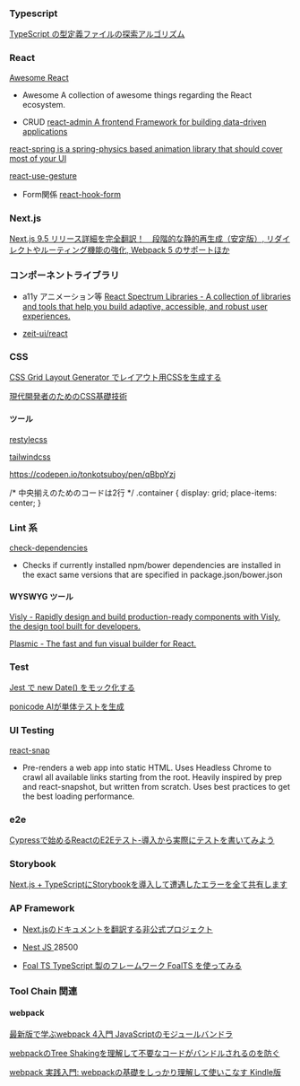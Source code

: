 [  ](  )
[  ](  )
[  ](  )
[  ](  )
[  ](  )
[  ](  )
[  ](  )
[  ](  )
[  ](  )
[  ](  )
[  ](  )
[  ](  )
[  ](  )
[  ](  )
[  ](  )
[  ](  )
[  ](  )
[  ](  )
[  ](  )
[  ](  )
[  ](  )
[  ](  )
[  ](  )
[  ](  )

### Typescript

[ TypeScript の型定義ファイルの探索アルゴリズム ]( https://numb86-tech.hatenablog.com/entry/2020/07/15/153431 )

### React 

[ Awesome React ]( https://github.com/enaqx/awesome-react )
  - Awesome A collection of awesome things regarding the React ecosystem. 

- CRUD
[ react-admin A frontend Framework for building data-driven applications ]( https://github.com/marmelab/react-admin )

[ react-spring is a spring-physics based animation library that should cover most of your UI  ]( https://www.react-spring.io )

[ react-use-gesture ]( https://github.com/react-spring/react-use-gesture )

- Form関係
[ react-hook-form ]( https://github.com/react-hook-form/react-hook-form/blob/master/docs/README.ja-JP.md )

### Next.js

[ Next.js 9.5 リリース詳細を完全翻訳！　段階的な静的再生成（安定版）, リダイレクトやルーティング機能の強化, Webpack 5 のサポートほか ]( https://qiita.com/thesugar/items/73a169c4d23e4bd91554 )


### コンポーネントライブラリ

- a11y アニメーション等
[ React Spectrum Libraries - A collection of libraries and tools that help you build adaptive, accessible, and robust user experiences. ]( https://github.com/adobe/react-spectrum )

- [ zeit-ui/react ]( https://github.com/zeit-ui/react )

### CSS
[ CSS Grid Layout Generator でレイアウト用CSSを生成する ]( https://qiita.com/mizchi/items/c63ca1c6ed038f0bf8e4 )

[ 現代開発者のためのCSS基礎技術 ]( https://qiita.com/arowM/items/e1af320e2755461649a0#comments )

#### ツール

[ restylecss ]( http://www.restylecss.com/ )

[ tailwindcss ]( https://tailwindcss.com/resources/ )


https://codepen.io/tonkotsuboy/pen/qBbpYzj

/* 中央揃えのためのコードは2行 */
.container {
  display: grid;
  place-items: center;
}

### Lint 系

[ check-dependencies ]( https://github.com/mgol/check-dependencies )
  - Checks if currently installed npm/bower dependencies are installed in the exact same versions that are specified in package.json/bower.json


#### WYSWYG ツール

[ Visly - Rapidly design and build production-ready components with Visly, the design tool built for developers.]( https://www.visly.app/ )

[ Plasmic - The fast and fun visual builder for React.](https://www.plasmic.app/)

### Test 

[ Jest で new Date() をモック化する ]( https://qiita.com/clown0082/items/bbe42001c31be5a87c04 )

[ ponicode AIが単体テストを生成 ]( ponicode.com )

### UI Testing

[ react-snap ]( https://github.com/stereobooster/react-snap )
  - Pre-renders a web app into static HTML. Uses Headless Chrome to crawl all available links starting from the root. Heavily inspired by prep and react-snapshot, but written from scratch. Uses best practices to get the best loading performance.

### e2e

[ Cypressで始めるReactのE2Eテスト-導入から実際にテストを書いてみよう ]( https://microcms.io/blog/cypress-react-e2e/ )

### Storybook

[ Next.js + TypeScriptにStorybookを導入して遭遇したエラーを全て共有します ]( https://panda-program.com/posts/nextjs-storybook-typescript-errors )

### AP Framework
- [ Next.jsのドキュメントを翻訳する非公式プロジェクト ]( https://github.com/Nextjs-ja-translation/Nextjs-ja-translation-docs )

- [ Nest JS ]( https://nestjs.com/ ) 28500

- [ Foal TS ]( https://foalts.org/ )
  [ TypeScript 製のフレームワーク FoalTS を使ってみる ]( https://qiita.com/riaf/items/9835ea1d3e0258751046 )

### Tool Chain 関連

#### webpack

[ 最新版で学ぶwebpack 4入門 JavaScriptのモジュールバンドラ ]( https://ics.media/entry/12140/ )

[ webpackのTree Shakingを理解して不要なコードがバンドルされるのを防ぐ ]( https://qiita.com/soarflat/items/755bbbcd6eb81bd128c4 )

[ webpack 実践入門: webpackの基礎をしっかり理解して使いこなす Kindle版 ]( https://www.amazon.co.jp/dp/B07X9H8JZZ/ )

